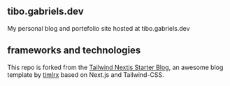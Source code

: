 ## tibo.gabriels.dev

My personal blog and portefolio site hosted at tibo.gabriels.dev

## frameworks and technologies

This repo is forked from the [Tailwind Nextjs Starter Blog](https://github.com/timlrx/tailwind-nextjs-starter-blog),
an awesome blog template by [timlrx](https://github.com/timlrx) based on Next.js and Tailwind-CSS.
